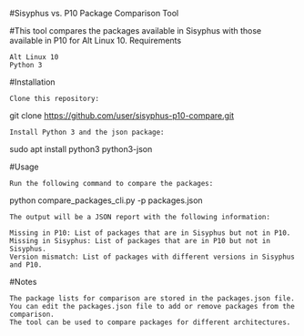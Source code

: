 #Sisyphus vs. P10 Package Comparison Tool

#This tool compares the packages available in Sisyphus with those available in P10 for Alt Linux 10.
Requirements

    Alt Linux 10
    Python 3

#Installation

    Clone this repository:

git clone https://github.com/user/sisyphus-p10-compare.git

    Install Python 3 and the json package:

sudo apt install python3 python3-json

#Usage

    Run the following command to compare the packages:

python compare_packages_cli.py -p packages.json

    The output will be a JSON report with the following information:

    Missing in P10: List of packages that are in Sisyphus but not in P10.
    Missing in Sisyphus: List of packages that are in P10 but not in Sisyphus.
    Version mismatch: List of packages with different versions in Sisyphus and P10.

#Notes

    The package lists for comparison are stored in the packages.json file.
    You can edit the packages.json file to add or remove packages from the comparison.
    The tool can be used to compare packages for different architectures.

